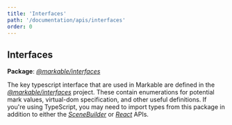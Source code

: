 ```yaml
---
title: 'Interfaces'
path: '/documentation/apis/interfaces'
order: 0
---
```


## Interfaces

__Package__: [_@markable/interfaces_](/apidocs/client/interfaces/index.html)

The key typescript interface that are used in Markable are defined in the [_@markable/interfaces_](/apidocs/client/interfaces/index.html) project. These contain enumerations for potential mark values, virtual-dom specification, and other useful definitions. If you're using TypeScript, you may need to import types from this package in addition to either the [_SceneBuilder_](/apidocs/client/builder/index.html) or [_React_](/apidocs/client/react/index.html) APIs.